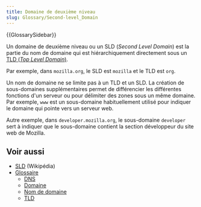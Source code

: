 ```yaml
---
title: Domaine de deuxième niveau
slug: Glossary/Second-level_Domain
---
```


{{GlossarySidebar}}

Un domaine de deuxième niveau ou un SLD (<i lang="en">Second Level Domain</i>) est la partie du nom de domaine qui est hiérarchiquement directement sous un [TLD (<i lang="en">Top Level Domain</i>)](/fr/docs/Glossary/TLD).

Par exemple, dans `mozilla.org`, le SLD est `mozilla` et le TLD est `org`.

Un nom de domaine ne se limite pas à un TLD et un SLD. La création de sous-domaines supplémentaires permet de différencier les différentes fonctions d'un serveur ou pour délimiter des zones sous un même domaine. Par exemple, `www` est un sous-domaine habituellement utilisé pour indiquer le domaine qui pointe vers un serveur web.

Autre exemple, dans `developer.mozilla.org`, le sous-domaine `developer` sert à indiquer que le sous-domaine contient la section développeur du site web de Mozilla.

## Voir aussi

- [SLD](https://fr.wikipedia.org/wiki/Domaine_de_deuxième_niveau) (Wikipédia)
- [Glossaire](/fr/docs/Glossary)
  - [DNS](/fr/docs/Glossary/DNS)
  - [Domaine](/fr/docs/Glossary/Domain)
  - [Nom de domaine](/fr/docs/Glossary/Domain_name)
  - [TLD](/fr/docs/Glossary/TLD)
